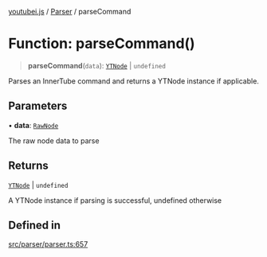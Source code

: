 [youtubei.js](../../../README.md) / [Parser](../README.md) / parseCommand

# Function: parseCommand()

> **parseCommand**(`data`): [`YTNode`](../../Helpers/classes/YTNode.md) \| `undefined`

Parses an InnerTube command and returns a YTNode instance if applicable.

## Parameters

• **data**: [`RawNode`](../../APIResponseTypes/type-aliases/RawNode.md)

The raw node data to parse

## Returns

[`YTNode`](../../Helpers/classes/YTNode.md) \| `undefined`

A YTNode instance if parsing is successful, undefined otherwise

## Defined in

[src/parser/parser.ts:657](https://github.com/LuanRT/YouTube.js/blob/e54e499ff553dab51e6d9d1aebc090b50fec29ba/src/parser/parser.ts#L657)
